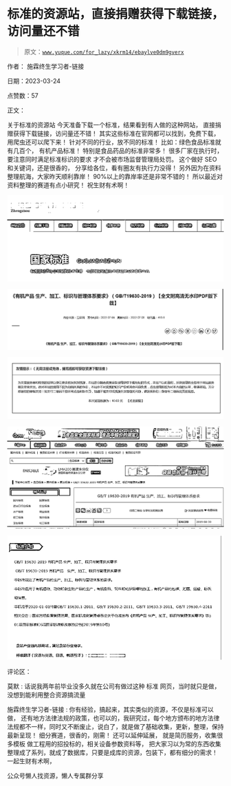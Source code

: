 # 标准的资源站，直接捐赠获得下载链接，访问量还不错

> 原文：[`www.yuque.com/for_lazy/xkrm14/ebaylve0dm9gverx`](https://www.yuque.com/for_lazy/xkrm14/ebaylve0dm9gverx)



作者： 施霖终生学习者-链接



日期：2023-03-24



点赞数：57



正文：



关于标准的资源站 今天准备下载一个标准，结果看到有人做的这种网站， 直接捐赠获得下载链接，访问量还不错！ 其实这些标准在官网都可以找到，免费下载， 用爬虫还可以爬下来！ 针对不同的行业，放不同的标准！ 比如：绿色食品标准就有几百个， 有机产品标准！ 特别是食品药品的标准非常多！ 很多厂家在执行时，要注意同时满足标准标识的要求 才不会被市场监督管理局处罚。 这个做好 SEO 和关键词，还是很香的， 分享给各位，看有圈友有执行力没得！ 另外因为在资料整理航海，大家昨天顺利靠岸！ 90%以上的靠岸率还是非常不错的！ 所以最近对资料整理的赛道有点小研究！ 祝生财有术啊！



![](img/10ff70efaaae1bf4214a1938be8b1c63.png)  

![](img/66ec6519f489b35803c4d70b830a3e45.png)  

![](img/263fbc9011a81fa23fe88d99c6666c3d.png)  

![](img/ca54a09196f73bfacceb8add17bfd9e0.png)  

![](img/3bbe3eb2610901967914ab04d0a72329.png)  

评论区：



莫默 : 话说我两年前毕业没多久就在公司有做过这种 标准 网页，当时就只是做，没想到能利用整合资源搞流量



施霖终生学习者-链接 : 你有经验，搞起来，其实类似的资源，不仅是标准可以做， 还有地方法律法规的政策，也可以的，我研究过，每个地方颁布的地方法律法规都不一样，同时又不断废止，说白了，就是做了基础收集，更新，整理，保持最新呈现！ 细分赛道，很香的，刚需！ 还可以延伸延展， 就是简历服务，收集很多模板 做工程用的招投标的，相关设备参数资料等， 把大家习以为常的东西收集整理成了系列，就成了数据库，只要是成库的资源，包装下，都有细分的需求！ 一起生财有术啊，



公众号懒人找资源，懒人专属群分享

</ne-p></ne-p></ne-p></ne-p></ne-p>